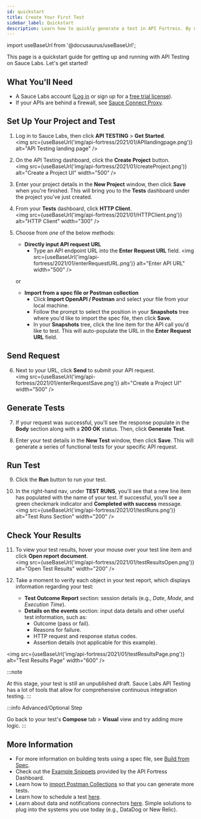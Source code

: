 ```yaml
---
id: quickstart
title: Create Your First Test
sidebar_label: Quickstart
description: Learn how to quickly generate a test in API Fortress. By using the payload from an API call or from a specification file.
---
```


import useBaseUrl from '@docusaurus/useBaseUrl';

This page is a quickstart guide for getting up and running with API Testing on Sauce Labs. Let's get started!

## What You'll Need

* A Sauce Labs account ([Log in](https://accounts.saucelabs.com/am/XUI/#login/) or sign up for a [free trial license](https://saucelabs.com/sign-up)).
* If your APIs are behind a firewall, see [Sauce Connect Proxy](/secure-connections/sauce-connect/).


## Set Up Your Project and Test

1. Log in to Sauce Labs, then click **API TESTING** > **Get Started**.<br/>
  <img src={useBaseUrl('img/api-fortress/2021/01/APIlandingpage.png')} alt="API Testing landing page" />

2. On the API Testing dashboard, click the **Create Project** button.<br/>
  <img src={useBaseUrl('img/api-fortress/2021/01/createProject.png')} alt="Create a Project UI" width="500" />

3. Enter your project details in the **New Project** window, then click **Save** when you're finished. This will bring you to the **Tests** dashboard under the project you've just created.

4. From your **Tests** dashboard, click **HTTP Client**.<br/>
  <img src={useBaseUrl('img/api-fortress/2021/01/HTTPClient.png')} alt="HTTP Client" width="300" />

5. Choose from _one_ of the below methods:
   * **Directly input API request URL**
     * Type an API endpoint URL into the **Enter Request URL** field.
    <img src={useBaseUrl('img/api-fortress/2021/01/enterRequestURL.png')} alt="Enter API URL" width="500" />

   or

   * **Import from a spec file or Postman collection**
     * Click **Import OpenAPI / Postman** and select your file from your local machine.
     * Follow the prompt to select the position in your **Snapshots** tree where you'd like to import the spec file, then click **Save**.
     * In your **Snapshots** tree, click the line item for the API call you'd like to test. This will auto-populate the URL in the **Enter Request URL** field.


## Send Request

6. Next to your URL, click **Send** to submit your API request.<br/>
  <img src={useBaseUrl('img/api-fortress/2021/01/enterRequestSave.png')} alt="Create a Project UI" width="500" />


## Generate Tests

7. If your request was successful, you'll see the response populate in the **Body** section along with a **200 OK** status. Then, click **Generate Test**.

8. Enter your test details in the **New Test** window, then click **Save**. This will generate a series of functional tests for your specific API request.


## Run Test

9. Click the **Run** button to run your test.

10. In the right-hand nav, under **TEST RUNS**, you'll see that a new line item has populated with the name of your test. If successful, you'll see a green checkmark indicator and **Completed with success** message.<br/>
  <img src={useBaseUrl('img/api-fortress/2021/01/testRuns.png')} alt="Test Runs Section" width="200" />


## Check Your Results

11. To view your test results, hover your mouse over your test line item and click **Open report document**.<br/>
  <img src={useBaseUrl('img/api-fortress/2021/01/testResultsOpen.png')} alt="Open Test Results" width="200" />

12. Take a moment to verify each object in your test report, which displays information regarding your test:
    * **Test Outcome Report** section: session details (e.g., _Date_, _Mode_, and _Execution Time_).
    * **Details on the events** section: input data details and other useful test information, such as:
      * Outcome (pass or fail).
      * Reasons for failure.
      * HTTP request and response status codes.
      * Assertion details (not applicable for this example).


<img src={useBaseUrl('img/api-fortress/2021/01/testResultsPage.png')} alt="Test Results Page" width="600" />

:::note

At this stage, your test is still an unpublished draft. Sauce Labs API Testing has a lot of tools that allow for comprehensive continuous integration testing.
:::

:::info Advanced/Optional Step

Go back to your test's **Compose** tab > **Visual** view and try adding more logic.
:::

## More Information

* For more information on building tests using a spec file, see [Build from Spec](/api-testing/mark2/quick-start/build-from-spec).
* Check out the [Example Snippets](/api-testing/mark2/quick-start/using-the-example-snippets) provided by the API Fortress Dashboard.
* Learn how to [import Postman Collections](/api-testing/mark2/quick-start/importing-postman-collections) so that you can generate more tests.
* Learn how to schedule a test [here](/api-testing/mark2/quick-start/schedule-a-test).  
* Learn about data and notifications connectors [here](/api-testing/mark2/quick-start/setup-connectors). Simple solutions to plug into the systems you use today (e.g., DataDog or New Relic).
